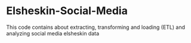 # Elsheskin-Social-Media
This code contains about extracting, transforming and loading (ETL) and analyzing social media elsheskin data

